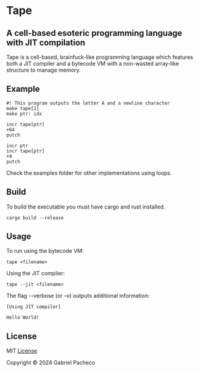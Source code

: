 # Tape

## A cell-based esoteric programming language with JIT compilation
Tape is a cell-based, brainfuck-like programming language which features both a JIT compiler and a bytecode VM with a non-wasted array-like structure to manage memory.

## Example

```
#! This program outputs the letter A and a newline character
make tape[2]
make ptr: idx

incr tape[ptr]
+64
putch

incr ptr
incr tape[ptr]
+9
putch
```

Check the examples folder for other implementations using loops.

## Build
To build the executable you must have cargo and rust installed.

```
cargo build --release
```

## Usage
To run using the bytecode VM:

```
tape <filename> 
```

Using the JIT compiler:

```
tape --jit <filename>
```

The flag --verbose (or -v) outputs additional information:
```
[Using JIT compiler]

Hello World!
 ```

## License
MIT [License](LICENSE)

Copyright © 2024 Gabriel Pacheco

